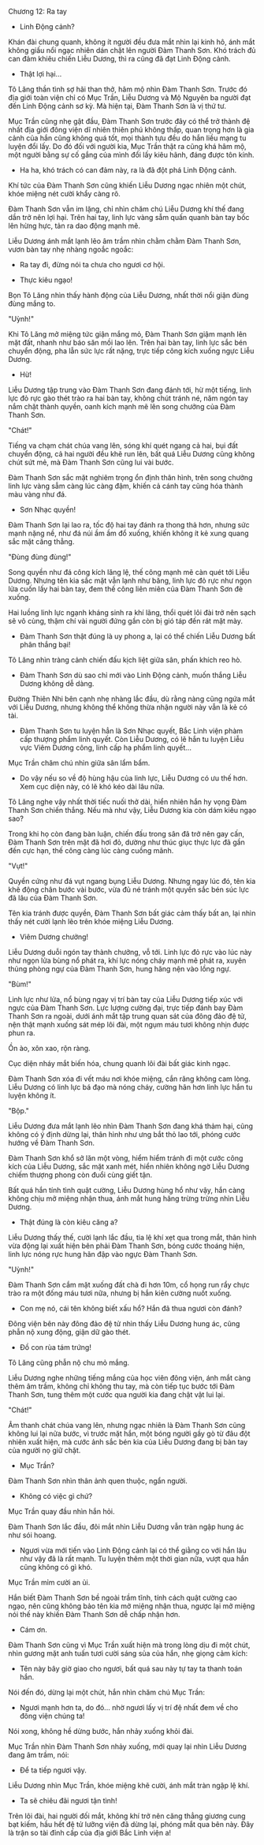 




Chương 12: Ra tay


- Linh Động cảnh?

Khán đài chung quanh, không ít người đều đưa mắt nhìn lại kinh hô, ánh mắt không giấu nổi ngạc nhiên dán chặt lên người Đàm Thanh Sơn. Khó trách đủ can đảm khiêu chiến Liễu Dương, thì ra cũng đã đạt Linh Động cảnh.

- Thật lợi hại...

Tô Lăng thần tình sợ hãi than thở, hâm mộ nhìn Đàm Thanh Sơn. Trước đó địa giới toàn viện chỉ có Mục Trần, Liễu Dương và Mộ Nguyên ba người đạt đến Linh Động cảnh sơ kỳ. Mà hiện tại, Đàm Thanh Sơn là vị thứ tư.

Mục Trần cũng nhẹ gật đầu, Đàm Thanh Sơn trước đây có thể trở thành đệ nhất địa giới đông viện dĩ nhiên thiên phú không thấp, quan trọng hơn là gia cảnh của hắn cũng không quá tốt, mọi thành tựu đều do hắn liều mạng tu luyện đổi lấy. Do đó đối với người kia, Mục Trần thật ra cũng khá hâm mộ, một người bằng sự cố gắng của mình đổi lấy kiêu hãnh, đáng được tôn kính.

- Ha ha, khó trách có can đảm này, ra là đã đột phá Linh Động cảnh.

Khí tức của Đàm Thanh Sơn cũng khiến Liễu Dương ngạc nhiên một chút, khóe miệng nét cười khẩy càng rõ.

Đàm Thanh Sơn vẫn im lặng, chỉ nhìn chăm chú Liễu Dương khí thế đang dần trở nên lợi hại. Trên hai tay, linh lực vàng sẫm quấn quanh bàn tay bốc lên hừng hực, tản ra dao động mạnh mẽ.

Liễu Dương ánh mắt lạnh lẽo âm trầm nhìn chằm chằm Đàm Thanh Sơn, vươn bàn tay nhẹ nhàng ngoắc ngoắc:

- Ra tay đi, đừng nói ta chưa cho ngươi cơ hội.

- Thực kiêu ngạo!

Bọn Tô Lăng nhìn thấy hành động của Liễu Dương, nhất thời nổi giận đùng đùng mắng to.

"Uỳnh!"

Khi Tô Lăng mở miệng tức giận mắng mỏ, Đàm Thanh Sơn giậm mạnh lên mặt đất, nhanh như báo săn mồi lao lên. Trên hai bàn tay, linh lực sắc bén chuyển động, pha lẫn sức lực rất nặng, trực tiếp công kích xuống ngực Liễu Dương.

- Hừ!

Liễu Dương tập trung vào Đàm Thanh Sơn đang đánh tới, hừ một tiếng, linh lực đỏ rực gào thét trào ra hai bàn tay, không chút tránh né, năm ngón tay nắm chặt thành quyền, oanh kích mạnh mẽ lên song chưởng của Đàm Thanh Sơn.

"Chát!"

Tiếng va chạm chát chúa vang lên, sóng khí quét ngang cả hai, bụi đất chuyển động, cả hai người đều khẽ run lên, bất quá Liễu Dương cũng không chút sứt mẻ, mà Đàm Thanh Sơn cũng lui vài bước.

Đàm Thanh Sơn sắc mặt nghiêm trọng ổn định thân hình, trên song chưởng linh lực vàng sẫm càng lúc càng đậm, khiến cả cánh tay cũng hóa thành màu vàng như đá.

- Sơn Nhạc quyền!

Đàm Thanh Sơn lại lao ra, tốc độ hai tay đánh ra thong thả hơn, nhưng sức mạnh nặng nề, như đá núi ầm ầm đổ xuống, khiến không ít kẻ xung quang sắc mặt căng thẳng.

"Đùng đùng đùng!"

Song quyền như đá công kích lăng lệ, thế công mạnh mẽ càn quét tới Liễu Dương. Nhưng tên kia sắc mặt vẫn lạnh như băng, linh lực đỏ rực như ngọn lửa cuốn lấy hai bàn tay, đem thế công liên miên của Đàm Thanh Sơn đè xuống.

Hai luồng linh lực ngạnh kháng sinh ra khí lãng, thổi quét lôi đài trở nên sạch sẽ vô cùng, thậm chí vài người đứng gần còn bị gió táp đến rát mặt mày.

- Đàm Thanh Sơn thật đúng là uy phong a, lại có thể chiến Liễu Dương bất phân thắng bại!

Tô Lăng nhìn tràng cảnh chiến đấu kịch liệt giữa sân, phấn khích reo hò.

- Đàm Thanh Sơn dù sao chỉ mới vào Linh Động cảnh, muốn thắng Liễu Dương không dễ dàng.

Đường Thiên Nhi bên cạnh nhẹ nhàng lắc đầu, dù rằng nàng cũng ngứa mắt với Liễu Dương, nhưng không thể không thừa nhận người này vẫn là kẻ có tài.

- Đàm Thanh Sơn tu luyện hẳn là Sơn Nhạc quyết, Bắc Linh viện phàm cấp thượng phẩm linh quyết. Còn Liễu Dương, có lẽ hắn tu luyện Liễu vực Viêm Dương công, linh cấp hạ phẩm linh quyết...

Mục Trần chăm chú nhìn giữa sân lẩm bẩm.

- Do vậy nếu so về độ hùng hậu của linh lực, Liễu Dương có ưu thế hơn. Xem cục diện này, có lẽ khó kéo dài lâu nữa.

Tô Lăng nghe vậy nhất thời tiếc nuối thở dài, hiển nhiên hắn hy vọng Đàm Thanh Sơn chiến thắng. Nếu mà như vậy, Liễu Dương kia còn dám kiêu ngạo sao?

Trong khi họ còn đang bàn luận, chiến đấu trong sân đã trở nên gay cấn, Đàm Thanh Sơn trên mặt đã hơi đỏ, dường như thúc giục thực lực đã gần đến cực hạn, thế công càng lúc càng cuồng mãnh.

"Vụt!"

Quyền cứng như đá vụt ngang bụng Liễu Dương. Nhưng ngay lúc đó, tên kia khẽ động chân bước vài bước, vừa đủ né tránh một quyền sắc bén súc lực đã lâu của Đàm Thanh Sơn.

Tên kia tránh được quyền, Đàm Thanh Sơn bất giác cảm thấy bất an, lại nhìn thấy nét cười lạnh lẽo trên khóe miệng Liễu Dương.

- Viêm Dương chưởng!

Liễu Dương duỗi ngón tay thành chưởng, vỗ tới. Linh lực đỏ rực vào lúc này như ngọn lửa bùng nổ phát ra, khí lực nóng cháy mạnh mẽ phát ra, xuyên thủng phòng ngự của Đàm Thanh Sơn, hung hăng nện vào lồng ngự.

"Bùm!"

Linh lực như lửa, nổ bùng ngay vị trí bàn tay của Liễu Dương tiếp xúc với ngực của Đàm Thanh Sơn. Lực lượng cường đại, trực tiếp đánh bay Đàm Thanh Sơn ra ngoài, dưới ánh mắt tập trung quan sát của đông đảo đệ tử, nện thật mạnh xuống sát mép lôi đài, một ngụm máu tươi không nhịn được phun ra.

Ồn ào, xôn xao, rộn ràng.

Cục diện nháy mắt biến hóa, chung quanh lôi đài bất giác kinh ngạc.

Đàm Thanh Sơn xóa đi vết máu nơi khóe miệng, cắn răng không cam lòng. Liễu Dương có linh lực bá đạo mà nóng cháy, cường hãn hơn linh lực hắn tu luyện không ít.

"Bộp."

Liễu Dương đưa mắt lạnh lẽo nhìn Đàm Thanh Sơn đang khá thảm hại, cũng không có ý định dừng lại, thân hình như ưng bắt thỏ lao tới, phóng cước hướng về Đàm Thanh Sơn.

Đàm Thanh Sơn khổ sở lăn một vòng, hiểm hiểm tránh đi một cước công kích của Liễu Dương, sắc mặt xanh mét, hiển nhiên không ngờ Liễu Dương chiếm thượng phong còn đuổi cùng giết tận.

Bất quá hắn tính tình quật cường, Liễu Dương hùng hổ như vậy, hắn càng không chịu mở miệng nhận thua, ánh mắt hung hăng trừng trừng nhìn Liễu Dương.

- Thật đúng là còn kiêu căng a?

Liễu Dương thấy thế, cười lạnh lắc đầu, tia lệ khí xẹt qua trong mắt, thân hình vừa động lại xuất hiện bên phải Đàm Thanh Sơn, bóng cước thoáng hiện, linh lực nóng rực hung hãn đập vào ngực Đàm Thanh Sơn.

"Uỳnh!"

Đàm Thanh Sơn cắm mặt xuống đất chà đi hơn 10m, cổ họng run rẩy chực trào ra một đống máu tươi nữa, nhưng bị hắn kiên cường nuốt xuống.

- Con mẹ nó, cái tên không biết xấu hổ? Hắn đã thua ngươi còn đánh?

Đông viện bên này đông đảo đệ tử nhìn thấy Liễu Dương hung ác, cũng phẫn nộ xung động, giận dữ gào thét.

- Đồ con rùa tám trứng!

Tô Lăng cũng phẫn nộ chu mỏ mắng.

Liễu Dương nghe những tiếng mắng của học viên đông viện, ánh mắt càng thêm âm trầm, không chỉ không thu tay, mà còn tiếp tục bước tới Đàm Thanh Sơn, tung thêm một cước qua người kia đang chật vật lui lại.

"Chát!"

Âm thanh chát chúa vang lên, nhưng ngạc nhiên là Đàm Thanh Sơn cũng không lui lại nửa bước, vì trước mặt hắn, một bóng người gầy gò từ đâu đột nhiên xuất hiện, mà cước ảnh sắc bén kia của Liễu Dương đang bị bàn tay của người nọ giữ chặt.

- Mục Trần?

Đàm Thanh Sơn nhìn thân ảnh quen thuộc, ngẩn người.

- Không có việc gì chứ?

Mục Trần quay đầu nhìn hắn hỏi.

Đàm Thanh Sơn lắc đầu, đôi mắt nhìn Liễu Dương vẫn tràn ngập hung ác như sói hoang.

- Ngươi vừa mới tiến vào Linh Động cảnh lại có thể giằng co với hắn lâu như vậy đã là rất mạnh. Tu luyện thêm một thời gian nữa, vượt qua hắn cũng không có gì khó.

Mục Trần mỉm cười an ủi.

Hắn biết Đàm Thanh Sơn bề ngoài trầm tĩnh, tính cách quật cường cao ngạo, nên cũng không bảo tên kia mở miệng nhận thua, ngược lại mở miệng nói thế này khiến Đàm Thanh Sơn dễ chấp nhận hơn.

- Cám ơn.

Đàm Thanh Sơn cũng vì Mục Trần xuất hiện mà trong lòng dịu đi một chút, nhìn gương mặt anh tuấn tươi cười sáng sủa của hắn, nhẹ giọng cảm kích:

- Tên này bây giờ giao cho ngươi, bất quá sau này tự tay ta thanh toán hắn.

Nói đến đó, dừng lại một chút, hắn nhìn chăm chú Mục Trần:

- Ngươi mạnh hơn ta, do đó... nhờ ngươi lấy vị trí đệ nhất đem về cho đông viện chúng ta!

Nói xong, không hề dừng bước, hắn nhảy xuống khỏi đài.

Mục Trần nhìn Đàm Thanh Sơn nhảy xuống, mới quay lại nhìn Liễu Dương đang âm trầm, nói:

- Để ta tiếp ngươi vậy.

Liễu Dương nhìn Mục Trần, khóe miệng khẽ cười, ánh mắt tràn ngập lệ khí.

- Ta sẽ chiêu đãi ngươi tận tình!

Trên lôi đài, hai người đối mắt, không khí trở nên căng thẳng giương cung bạt kiếm, hầu hết đệ tử lưỡng viện đã dừng lại, phóng mắt qua bên này. Đây là trận so tài đỉnh cấp của địa giới Bắc Linh viện a!




